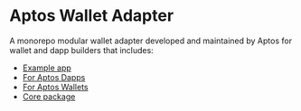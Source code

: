# Aptos Wallet Adapter

A monorepo modular wallet adapter developed and maintained by Aptos for wallet and dapp builders that includes:

- [Example app](https://github.com/aptos-labs/aptos-wallet-adapter/tree/main/apps/nextjs-example)
- [For Aptos Dapps](https://github.com/aptos-labs/aptos-wallet-adapter/tree/main/packages/wallet-adapter-react)
- [For Aptos Wallets](https://github.com/aptos-labs/aptos-wallet-adapter/tree/main/packages/wallet-adapter-plugin)
- [Core package](https://github.com/aptos-labs/aptos-wallet-adapter/tree/main/packages/wallet-adapter-core)
